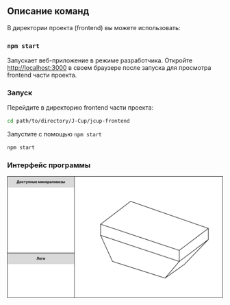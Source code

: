## Описание команд

В директории проекта (frontend) вы можете использовать:

### `npm start`

Запускает веб-приложение в режиме разработчика.
Откройте [http://localhost:3000](http://localhost:3000) в своем браузере после запуска для просмотра frontend части проекта.

### Запуск

Перейдите в директорию frontend части проекта:
```bash
cd path/to/directory/J-Cup/jcup-frontend
```
Запустите с помощью `npm start`
```bash
npm start
```

### Интерфейс программы
<img src="https://github.com/razzikz/J-Cup/blob/main/interface.png?raw=true"/>

